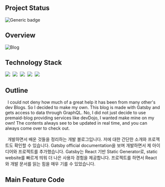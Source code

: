 ## Project Status
![Generic badge](https://img.shields.io/badge/build-passing-green.svg)

## Overview
![Blog](https://user-images.githubusercontent.com/58083434/130402483-77c32103-ace9-4db4-bd9a-fa6680eecdc1.gif)

## Technology Stack
<img src='https://img.shields.io/badge/Gatsby-663399?style=flat-square&logo=Gatsby&logoColor=white'/></a>&nbsp;
<img src="https://img.shields.io/badge/GraphQL-E434AA?style=flat-square&logo=GraphQL&logoColor=white"/></a>&nbsp;
<img src="https://img.shields.io/badge/React-61DAFB?style=flat-square&logo=React&logoColor=white"/></a>&nbsp;
<img src="https://img.shields.io/badge/Framer-df0eb1?style=flat-square&logo=Framer&logoColor=white"/>&nbsp;
<img src='https://img.shields.io/badge/StyledComponents-DB7093?style=flat-square&logo=Styled-Components&logoColor=white'/></a>&nbsp;

## Outline
&nbsp; I could not deny how much of a great help it has been from many other's dev Blogs. So I decided to make my own. This blog is made with Gatsby and gets access to data through GraphQL. No, I did not just decide to use premaid-blog providing services like devDojo, I wanted make mine on my own! The contents always see to be updated in real time, and you can always come over to check out.
<br/><br/>
&nbsp; 개발하면서 배운 것들을 정리하는 개발 블로그입니다. 저에 대한 간단한 소개와 프로젝트도 확인할 수 있습니다. Gatsby official documentation을 보며 개발하면서 제 아이디어와 프로젝트를 추가했습니다. Gatsby는 React 기반 Static Generator로, static website를 빠르게 띄워 더 나은 사용자 경험을 제공합니다. 프로젝트를 하면서 React와 개발 문서를 읽는 힘을 매우 기를 수 있었습니다.

## Main Feature Code


